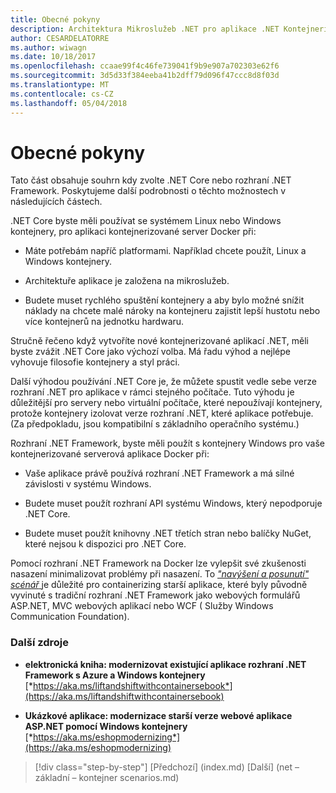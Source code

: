 ```yaml
---
title: Obecné pokyny
description: Architektura Mikroslužeb .NET pro aplikace .NET Kontejnerizované | Obecné pokyny
author: CESARDELATORRE
ms.author: wiwagn
ms.date: 10/18/2017
ms.openlocfilehash: ccaae99f4c46fe739041f9b9e907a702303e62f6
ms.sourcegitcommit: 3d5d33f384eeba41b2dff79d096f47ccc8d8f03d
ms.translationtype: MT
ms.contentlocale: cs-CZ
ms.lasthandoff: 05/04/2018
---
```

# <a name="general-guidance"></a>Obecné pokyny

Tato část obsahuje souhrn kdy zvolte .NET Core nebo rozhraní .NET Framework. Poskytujeme další podrobnosti o těchto možnostech v následujících částech.

.NET Core byste měli používat se systémem Linux nebo Windows kontejnery, pro aplikaci kontejnerizované server Docker při:

-   Máte potřebám napříč platformami. Například chcete použít, Linux a Windows kontejnery.

-   Architektuře aplikace je založena na mikroslužeb.

-   Budete muset rychlého spuštění kontejnery a aby bylo možné snížit náklady na chcete malé nároky na kontejneru zajistit lepší hustotu nebo více kontejnerů na jednotku hardwaru.

Stručně řečeno když vytvoříte nové kontejnerizované aplikací .NET, měli byste zvážit .NET Core jako výchozí volba. Má řadu výhod a nejlépe vyhovuje filosofie kontejnery a styl práci.

Další výhodou používání .NET Core je, že můžete spustit vedle sebe verze rozhraní .NET pro aplikace v rámci stejného počítače. Tuto výhodu je důležitější pro servery nebo virtuální počítače, které nepoužívají kontejnery, protože kontejnery izolovat verze rozhraní .NET, které aplikace potřebuje. (Za předpokladu, jsou kompatibilní s základního operačního systému.)

Rozhraní .NET Framework, byste měli použít s kontejnery Windows pro vaše kontejnerizované serverová aplikace Docker při:

-   Vaše aplikace právě používá rozhraní .NET Framework a má silné závislosti v systému Windows.

-   Budete muset použít rozhraní API systému Windows, který nepodporuje .NET Core.

-   Budete muset použít knihovny .NET třetích stran nebo balíčky NuGet, které nejsou k dispozici pro .NET Core.

Pomocí rozhraní .NET Framework na Docker lze vylepšit své zkušenosti nasazení minimalizovat problémy při nasazení. To [ *"navýšení a posunutí" scénář* ](https://aka.ms/liftandshiftwithcontainersebook) je důležité pro containerizing starší aplikace, které byly původně vyvinuté s tradiční rozhraní .NET Framework jako webových formulářů ASP.NET, MVC webových aplikací nebo WCF ( Služby Windows Communication Foundation).

### <a name="additional-resources"></a>Další zdroje

-   **elektronická kniha: modernizovat existující aplikace rozhraní .NET Framework s Azure a Windows kontejnery**
    [*https://aka.ms/liftandshiftwithcontainersebook*](https://aka.ms/liftandshiftwithcontainersebook)

-   **Ukázkové aplikace: modernizace starší verze webové aplikace ASP.NET pomocí Windows kontejnery**
    [*https://aka.ms/eshopmodernizing*](https://aka.ms/eshopmodernizing)


>[!div class="step-by-step"]
[Předchozí] (index.md) [Další] (net – základní – kontejner scenarios.md)
